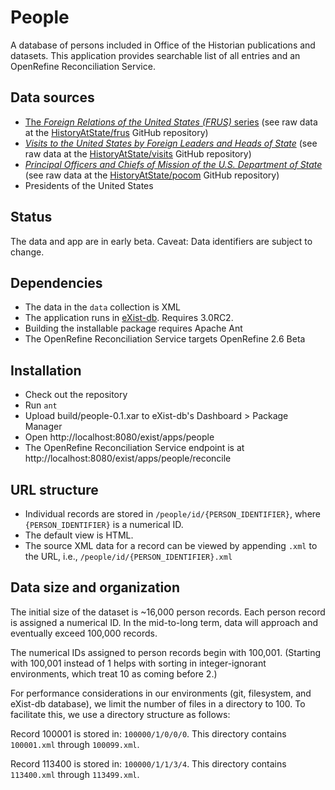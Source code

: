 # People

A database of persons included in Office of the Historian publications and datasets. This application provides searchable list of all entries and an OpenRefine Reconciliation Service. 

## Data sources

- [The _Foreign Relations of the United States (FRUS)_ series](https://history.state.gov/historicaldocuments) (see raw data at the [HistoryAtState/frus](https://github.com/HistoryAtState/frus) GitHub repository)
- [_Visits to the United States by Foreign Leaders and Heads of State_](https://history.state.gov/departmenthistory/visits) (see raw data at the [HistoryAtState/visits](https://github.com/HistoryAtState/visits) GitHub repository)
- [_Principal Officers and Chiefs of Mission of the U.S. Department of State_](https://history.state.gov/departmenthistory/principals-chiefs) (see raw data at the [HistoryAtState/pocom](https://github.com/HistoryAtState/pocom) GitHub repository)
- Presidents of the United States

## Status

The data and app are in early beta. Caveat: Data identifiers are subject to change.

## Dependencies

- The data in the `data` collection is XML
- The application runs in [eXist-db](http://exist-db.org). Requires 3.0RC2.
- Building the installable package requires Apache Ant
- The OpenRefine Reconciliation Service targets OpenRefine 2.6 Beta

## Installation

- Check out the repository
- Run `ant`
- Upload build/people-0.1.xar to eXist-db's Dashboard > Package Manager
- Open http://localhost:8080/exist/apps/people
- The OpenRefine Reconciliation Service endpoint is at http://localhost:8080/exist/apps/people/reconcile

## URL structure

- Individual records are stored in `/people/id/{PERSON_IDENTIFIER}`, where `{PERSON_IDENTIFIER}` is a numerical ID.
- The default view is HTML. 
- The source XML data for a record can be viewed by appending `.xml` to the URL, i.e., `/people/id/{PERSON_IDENTIFIER}.xml`

## Data size and organization

The initial size of the dataset is ~16,000 person records. Each person record is assigned a numerical ID. In the mid-to-long term, data will approach and eventually exceed 100,000 records.

The numerical IDs assigned to person records begin with 100,001. (Starting with 100,001 instead of 1 helps with sorting in integer-ignorant environments, which treat 10 as coming before 2.)

For performance considerations in our environments (git, filesystem, and eXist-db database), we limit the number of files in a directory to 100. To facilitate this, we use a directory structure as follows:

Record 100001 is stored in: `100000/1/0/0/0`. This directory contains `100001.xml` through `100099.xml`. 

Record 113400 is stored in: `100000/1/1/3/4`. This directory contains `113400.xml` through `113499.xml`. 

